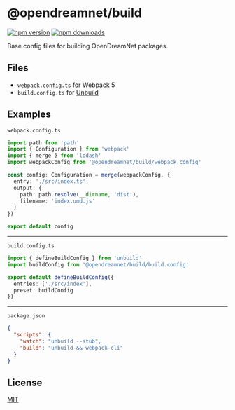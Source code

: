 # @opendreamnet/build

[![npm version][npm-version-src]][npm-version-href]
[![npm downloads][npm-downloads-src]][npm-downloads-href]

Base config files for building OpenDreamNet packages.

## Files

- `webpack.config.ts` for Webpack 5
- `build.config.ts` for [Unbuild](https://github.com/unjs/unbuild)

## Examples

`webpack.config.ts`
```ts
import path from 'path'
import { Configuration } from 'webpack'
import { merge } from 'lodash'
import webpackConfig from '@opendreamnet/build/webpack.config'

const config: Configuration = merge(webpackConfig, {
  entry: './src/index.ts',
  output: {
    path: path.resolve(__dirname, 'dist'),
    filename: 'index.umd.js'
  }
})

export default config
```

---

`build.config.ts`
```ts
import { defineBuildConfig } from 'unbuild'
import buildConfig from '@opendreamnet/build/build.config'

export default defineBuildConfig({
  entries: ['./src/index'],
  preset: buildConfig
})
```

---

`package.json`
```json
{
  "scripts": {
    "watch": "unbuild --stub",
    "build": "unbuild && webpack-cli"
  }
}
```

## License

[MIT](./LICENSE)

<!-- Badges -->
[npm-version-src]: https://img.shields.io/npm/v/@opendreamnet/build?style=flat-square
[npm-version-href]: https://npmjs.com/package/@opendreamnet/build

[npm-downloads-src]: https://img.shields.io/npm/dm/@opendreamnet/build?style=flat-square
[npm-downloads-href]: https://npmjs.com/package/@opendreamnet/build